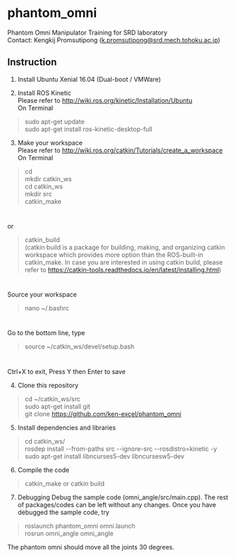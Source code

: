 # phantom_omni
Phantom Omni Manipulator Training for SRD laboratory  
Contact: Kengkij Promsutipong (k.promsutipong@srd.mech.tohoku.ac.jp)  

## Instruction

1. Install Ubuntu Xenial 16.04 (Dual-boot / VMWare)

2. Install ROS Kinetic  
Please refer to http://wiki.ros.org/kinetic/Installation/Ubuntu  
On Terminal
> sudo apt-get update  
> sudo apt-get install ros-kinetic-desktop-full

3. Make your workspace  
Please refer to http://wiki.ros.org/catkin/Tutorials/create_a_workspace
On Terminal
> cd  
> mkdir catkin_ws  
> cd catkin_ws  
> mkdir src  
> catkin_make  
#  
or  
> catkin_build  
(catkin build is a package for building, making, and organizing catkin workspace which provides more option than the ROS-built-in catkin_make. In case you are interested in using catkin build, please refer to https://catkin-tools.readthedocs.io/en/latest/installing.html)  
#  
Source your workspace  
> nano ~/.bashrc  
#  
Go to the bottom line, type  
> source ~/catkin_ws/devel/setup.bash  
#  
Ctrl+X to exit, Press Y then Enter to save

4. Clone this repository  
> cd ~/catkin_ws/src  
> sudo apt-get install git  
> git clone https://github.com/ken-excel/phantom_omni

5. Install dependencies and libraries  
> cd catkin_ws/  
> rosdep install --from-paths src --ignore-src --rosdistro=kinetic -y  
> sudo apt-get install libncurses5-dev libncursesw5-dev

6. Compile the code  
> catkin_make
or
> catkin build

7. Debugging
Debug the sample code (omni_angle/src/main.cpp). The rest of packages/codes can be left without any changes.
Once you have debugged the sample code, try
> roslaunch phantom_omni omni.launch  
> rosrun omni_angle omni_angle  

The phantom omni should move all the joints 30 degrees.
